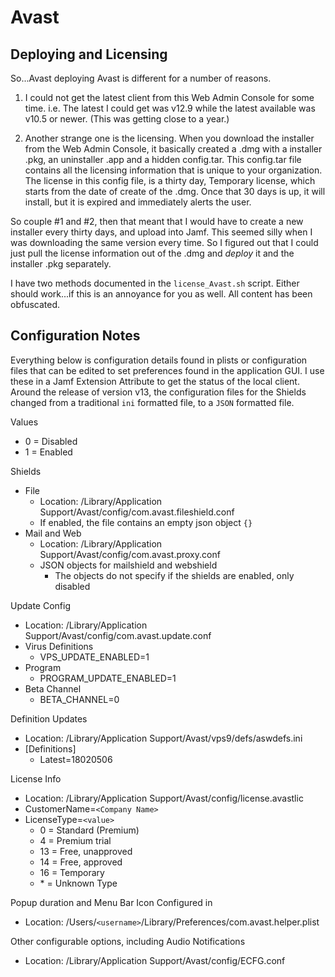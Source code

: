 # Avast


## Deploying and Licensing ##

So...Avast deploying Avast is different for a number of reasons.

1)  I could not get the latest client from this Web Admin Console for some time.  i.e.  The latest I could get was v12.9 while the latest available was v10.5 or newer.  (This was getting close to a year.)

2)  Another strange one is the licensing.  When you download the installer from the Web Admin Console, it basically created a .dmg with a installer .pkg, an uninstaller .app and a hidden config.tar.  This config.tar file contains all the licensing information that is unique to your organization.  The license in this config file, is a thirty day, Temporary license, which starts from the date of create of the .dmg.  Once that 30 days is up, it will install, but it is expired and immediately alerts the user.

So couple #1 and #2, then that meant that I would have to create a new installer every thirty days, and upload into Jamf.  This seemed silly when I was downloading the same version every time.  So I figured out that I could just pull the license information out of the .dmg and *deploy* it and the installer .pkg separately.

I have two methods documented in the `license_Avast.sh` script.  Either should work...if this is an annoyance for you as well.  All content has been obfuscated.


## Configuration Notes ##

Everything below is configuration details found in plists or configuration files that can be edited to set preferences found in the application GUI.  I use these in a Jamf Extension Attribute to get the status of the local client.  Around the release of version v13, the configuration files for the Shields changed from a traditional `ini` formatted file, to a `JSON` formatted file.

Values
  * 0 = Disabled
  * 1 = Enabled


Shields
  * File
    * Location:  /Library/Application Support/Avast/config/com.avast.fileshield.conf
    * If enabled, the file contains an empty json object `{}`
  * Mail and Web
    * Location:  /Library/Application Support/Avast/config/com.avast.proxy.conf
    * JSON objects for mailshield and webshield
      * The objects do not specify if the shields are enabled, only disabled


Update Config
  * Location:  /Library/Application Support/Avast/config/com.avast.update.conf
  * Virus Definitions
    * VPS_UPDATE_ENABLED=1
  * Program
    * PROGRAM_UPDATE_ENABLED=1
  * Beta Channel
    * BETA_CHANNEL=0


Definition Updates
  * Location: /Library/Application Support/Avast/vps9/defs/aswdefs.ini
  * [Definitions]
    * Latest=18020506


License Info
  * Location:  /Library/Application Support/Avast/config/license.avastlic
  * CustomerName=`<Company Name>`
  * LicenseType=`<value>`
    * 0 = Standard (Premium)
    * 4 = Premium trial
    * 13 = Free, unapproved
    * 14 = Free, approved
    * 16 = Temporary
    * \* = Unknown Type


Popup duration and Menu Bar Icon Configured in
  * Location:  /Users/`<username>`/Library/Preferences/com.avast.helper.plist


Other configurable options, including Audio Notifications
  * Location:  /Library/Application Support/Avast/config/ECFG.conf
